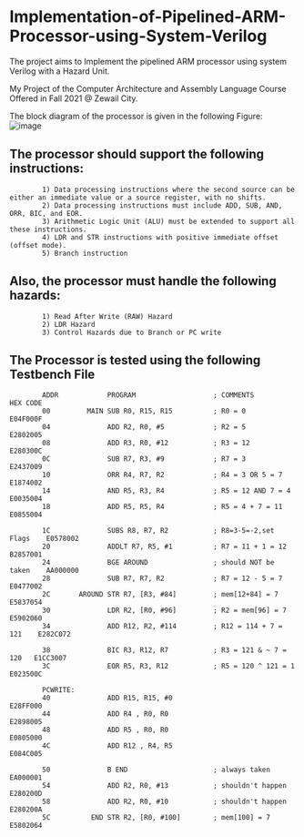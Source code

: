 # Implementation-of-Pipelined-ARM-Processor-using-System-Verilog
The project aims to Implement the pipelined ARM processor using system Verilog with a Hazard Unit.

My Project of the Computer Architecture and Assembly Language Course Offered in Fall 2021 @ Zewail City.


The block diagram of the processor is given in the following Figure:
![image](https://user-images.githubusercontent.com/58476343/220199268-c9415e09-841e-49f9-a99e-6629af76294b.png)


## The processor should support the following instructions:

            1) Data processing instructions where the second source can be either an immediate value or a source register, with no shifts. 
            2) Data processing instructions must include ADD, SUB, AND, ORR, BIC, and EOR. 
            3) Arithmetic Logic Unit (ALU) must be extended to support all these instructions.
            4) LDR and STR instructions with positive immediate offset (offset mode).
            5) Branch instruction
 
## Also, the processor must handle the following hazards:

            1) Read After Write (RAW) Hazard
            2) LDR Hazard
            3) Control Hazards due to Branch or PC write
     

## The Processor is tested using the following Testbench File

            ADDR            PROGRAM                   ; COMMENTS               HEX CODE
            00         MAIN SUB R0, R15, R15          ; R0 = 0                 E04F000F
            04              ADD R2, R0, #5            ; R2 = 5                 E2802005
            08              ADD R3, R0, #12           ; R3 = 12                E280300C
            0C              SUB R7, R3, #9            ; R7 = 3                 E2437009
            10              ORR R4, R7, R2            ; R4 = 3 OR 5 = 7        E1874002
            14              AND R5, R3, R4            ; R5 = 12 AND 7 = 4      E0035004
            18              ADD R5, R5, R4            ; R5 = 4 + 7 = 11        E0855004
            
            1C              SUBS R8, R7, R2           ; R8=3-5=-2,set Flags    E0578002
            20              ADDLT R7, R5, #1          ; R7 = 11 + 1 = 12       B2857001
            24              BGE AROUND                ; should NOT be taken    AA000000
            28              SUB R7, R7, R2            ; R7 = 12 - 5 = 7        E0477002
            2C       AROUND STR R7, [R3, #84]         ; mem[12+84] = 7         E5837054
            30              LDR R2, [R0, #96]         ; R2 = mem[96] = 7       E5902060       
            34              ADD R12, R2, #114         ; R12 = 114 + 7 = 121    E282C072
            
            38              BIC R3, R12, R7           ; R3 = 121 & ~ 7 = 120   E1CC3007
            3C              EOR R5, R3, R12           ; R5 = 120 ^ 121 = 1     E023500C
            
            PCWRITE:
            40              ADD R15, R15, #0                                   E28FF000
            44              ADD R4 , R0, R0                                    E2898005
            48              ADD R5 , R0, R0                                    E0805000
            4C              ADD R12 , R4, R5                                   E084C005
            
            50              B END                     ; always taken           EA000001
            54              ADD R2, R0, #13           ; shouldn't happen       E280200D
            58              ADD R2, R0, #10           ; shouldn't happen       E280200A
            5C          END STR R2, [R0, #100]        ; mem[100] = 7           E5802064


